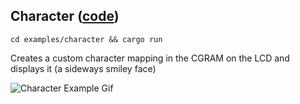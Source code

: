 ## Character ([code](src/main.rs))

`cd examples/character && cargo run`

Creates a custom character mapping in the CGRAM on the LCD and displays it (a sideways smiley face)

![Character Example Gif](../../media/character_example.gif)